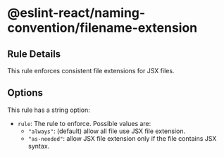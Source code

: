 # @eslint-react/naming-convention/filename-extension

## Rule Details

This rule enforces consistent file extensions for JSX files.

## Options

This rule has a string option:

- `rule`: The rule to enforce. Possible values are:
  - `"always"`: (default) allow all file use JSX file extension.
  - `"as-needed"`: allow JSX file extension only if the file contains JSX syntax.
